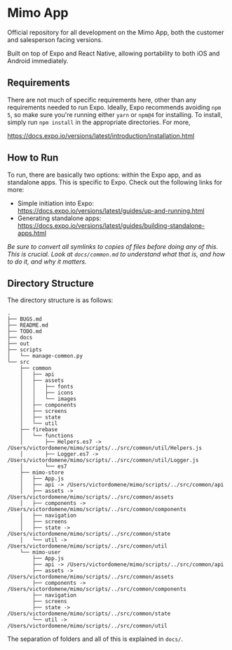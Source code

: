 # Mimo App

Official repository for all development on the Mimo App, both the customer
and salesperson facing versions.

Built on top of Expo and React Native, allowing portability to both iOS and
Android immediately.

## Requirements

There are not much of specific requirements here, other than any requirements
needed to run Expo. Ideally, Expo recommends avoiding `npm 5`, so make sure
you're running either `yarn` or `npm@4` for installing. To install, simply run
`npm install` in the appropriate directories. For more,

https://docs.expo.io/versions/latest/introduction/installation.html

## How to Run

To run, there are basically two options: within the Expo app, and as standalone
apps. This is specific to Expo. Check out the following links for more:

* Simple initiation into Expo:
https://docs.expo.io/versions/latest/guides/up-and-running.html
* Generating standalone apps:
https://docs.expo.io/versions/latest/guides/building-standalone-apps.html

*Be sure to convert all symlinks to copies of files before doing any of this.
This is crucial. Look at `docs/common.md` to understand what that is, and 
how to do it, and why it matters.*

## Directory Structure

The directory structure is as follows:

```
.
├── BUGS.md
├── README.md
├── TODO.md
├── docs
├── out
├── scripts
│   └── manage-common.py
└── src
    ├── common
    │   ├── api
    │   ├── assets
    │   │   ├── fonts
    │   │   ├── icons
    │   │   └── images
    │   ├── components
    │   ├── screens
    │   ├── state
    │   └── util
    ├── firebase
    │   └── functions
    │       ├── Helpers.es7 -> /Users/victordomene/mimo/scripts/../src/common/util/Helpers.js
    │       ├── Logger.es7 -> /Users/victordomene/mimo/scripts/../src/common/util/Logger.js
    │       └── es7
    ├── mimo-store
    │   ├── App.js
    │   ├── api -> /Users/victordomene/mimo/scripts/../src/common/api
    │   ├── assets -> /Users/victordomene/mimo/scripts/../src/common/assets
    │   ├── components -> /Users/victordomene/mimo/scripts/../src/common/components
    │   ├── navigation
    │   ├── screens
    │   ├── state -> /Users/victordomene/mimo/scripts/../src/common/state
    │   └── util -> /Users/victordomene/mimo/scripts/../src/common/util
    └── mimo-user
        ├── App.js
        ├── api -> /Users/victordomene/mimo/scripts/../src/common/api
        ├── assets -> /Users/victordomene/mimo/scripts/../src/common/assets
        ├── components -> /Users/victordomene/mimo/scripts/../src/common/components
        ├── navigation
        ├── screens
        ├── state -> /Users/victordomene/mimo/scripts/../src/common/state
        └── util -> /Users/victordomene/mimo/scripts/../src/common/util
```

The separation of folders and all of this is explained in `docs/`.
